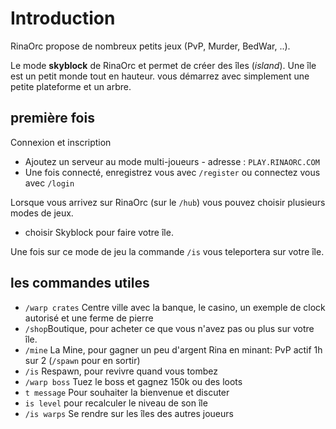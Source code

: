 # Introduction

RinaOrc propose de nombreux petits jeux (PvP, Murder, BedWar, ..).

Le mode **skyblock** de RinaOrc et permet de créer des îles (*island*).
Une île est un petit monde tout en hauteur. vous démarrez avec simplement une petite plateforme et un arbre.

## première fois

Connexion et inscription
- Ajoutez un serveur au mode multi-joueurs - adresse : `PLAY.RINAORC.COM`
- Une fois connecté, enregistrez vous avec `/register` ou connectez vous avec `/login`

Lorsque vous arrivez sur RinaOrc (sur le `/hub`) vous pouvez choisir plusieurs modes de jeux.
 - choisir Skyblock pour faire votre île.


Une fois sur ce mode de jeu la commande `/is` vous teleportera sur votre île.


## les commandes utiles

 - `/warp crates` Centre ville 
 avec la banque, le casino, 
 un exemple de clock autorisé
 et une ferme de pierre
 - `/shop`Boutique, pour acheter ce que vous n'avez pas ou plus sur votre île.
 - `/mine` La Mine, pour gagner un peu d'argent Rina en minant: PvP actif 1h sur 2 (`/spawn` pour en sortir)
 - `/is` Respawn, pour revivre quand vous tombez
 - `/warp boss` Tuez le boss et gagnez 150k ou des loots
 - `t message` Pour souhaiter la bienvenue et discuter
 - `is level` pour recalculer le niveau de son île
- `/is warps` Se rendre sur les îles des autres joueurs 
